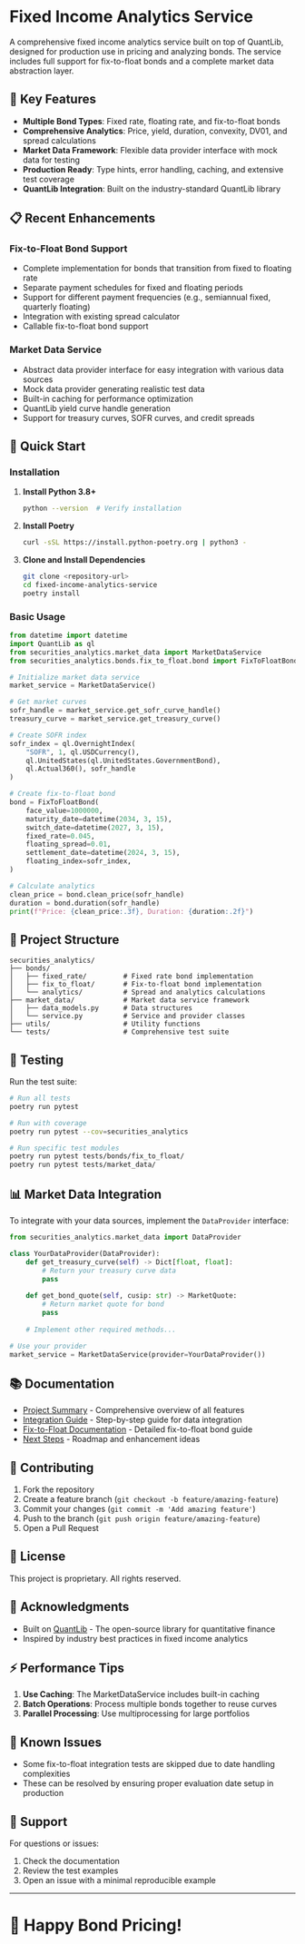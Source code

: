 # Fixed Income Analytics Service

A comprehensive fixed income analytics service built on top of QuantLib, designed for production use in pricing and analyzing bonds. The service includes full support for fix-to-float bonds and a complete market data abstraction layer.

## 🎯 Key Features

- **Multiple Bond Types**: Fixed rate, floating rate, and fix-to-float bonds
- **Comprehensive Analytics**: Price, yield, duration, convexity, DV01, and spread calculations
- **Market Data Framework**: Flexible data provider interface with mock data for testing
- **Production Ready**: Type hints, error handling, caching, and extensive test coverage
- **QuantLib Integration**: Built on the industry-standard QuantLib library

## 📋 Recent Enhancements

### Fix-to-Float Bond Support
- Complete implementation for bonds that transition from fixed to floating rate
- Separate payment schedules for fixed and floating periods
- Support for different payment frequencies (e.g., semiannual fixed, quarterly floating)
- Integration with existing spread calculator
- Callable fix-to-float bond support

### Market Data Service
- Abstract data provider interface for easy integration with various data sources
- Mock data provider generating realistic test data
- Built-in caching for performance optimization
- QuantLib yield curve handle generation
- Support for treasury curves, SOFR curves, and credit spreads

## 🚀 Quick Start

### Installation

1. **Install Python 3.8+**
   ```bash
   python --version  # Verify installation
   ```

2. **Install Poetry**
   ```bash
   curl -sSL https://install.python-poetry.org | python3 -
   ```

3. **Clone and Install Dependencies**
   ```bash
   git clone <repository-url>
   cd fixed-income-analytics-service
   poetry install
   ```

### Basic Usage

```python
from datetime import datetime
import QuantLib as ql
from securities_analytics.market_data import MarketDataService
from securities_analytics.bonds.fix_to_float.bond import FixToFloatBond

# Initialize market data service
market_service = MarketDataService()

# Get market curves
sofr_handle = market_service.get_sofr_curve_handle()
treasury_curve = market_service.get_treasury_curve()

# Create SOFR index
sofr_index = ql.OvernightIndex(
    "SOFR", 1, ql.USDCurrency(),
    ql.UnitedStates(ql.UnitedStates.GovernmentBond),
    ql.Actual360(), sofr_handle
)

# Create fix-to-float bond
bond = FixToFloatBond(
    face_value=1000000,
    maturity_date=datetime(2034, 3, 15),
    switch_date=datetime(2027, 3, 15),
    fixed_rate=0.045,
    floating_spread=0.01,
    settlement_date=datetime(2024, 3, 15),
    floating_index=sofr_index,
)

# Calculate analytics
clean_price = bond.clean_price(sofr_handle)
duration = bond.duration(sofr_handle)
print(f"Price: {clean_price:.3f}, Duration: {duration:.2f}")
```

## 📁 Project Structure

```
securities_analytics/
├── bonds/
│   ├── fixed_rate/         # Fixed rate bond implementation
│   ├── fix_to_float/       # Fix-to-float bond implementation
│   └── analytics/          # Spread and analytics calculations
├── market_data/            # Market data service framework
│   ├── data_models.py      # Data structures
│   └── service.py          # Service and provider classes
├── utils/                  # Utility functions
└── tests/                  # Comprehensive test suite
```

## 🧪 Testing

Run the test suite:

```bash
# Run all tests
poetry run pytest

# Run with coverage
poetry run pytest --cov=securities_analytics

# Run specific test modules
poetry run pytest tests/bonds/fix_to_float/
poetry run pytest tests/market_data/
```

## 📊 Market Data Integration

To integrate with your data sources, implement the `DataProvider` interface:

```python
from securities_analytics.market_data import DataProvider

class YourDataProvider(DataProvider):
    def get_treasury_curve(self) -> Dict[float, float]:
        # Return your treasury curve data
        pass
    
    def get_bond_quote(self, cusip: str) -> MarketQuote:
        # Return market quote for bond
        pass
    
    # Implement other required methods...

# Use your provider
market_service = MarketDataService(provider=YourDataProvider())
```

## 📚 Documentation

- [Project Summary](PROJECT_SUMMARY.md) - Comprehensive overview of all features
- [Integration Guide](INTEGRATION_GUIDE.md) - Step-by-step guide for data integration
- [Fix-to-Float Documentation](FIX_TO_FLOAT_DOCUMENTATION.md) - Detailed fix-to-float bond guide
- [Next Steps](NEXT_STEPS.md) - Roadmap and enhancement ideas

## 🤝 Contributing

1. Fork the repository
2. Create a feature branch (`git checkout -b feature/amazing-feature`)
3. Commit your changes (`git commit -m 'Add amazing feature'`)
4. Push to the branch (`git push origin feature/amazing-feature`)
5. Open a Pull Request

## 📝 License

This project is proprietary. All rights reserved.

## 🙏 Acknowledgments

- Built on [QuantLib](https://www.quantlib.org/) - The open-source library for quantitative finance
- Inspired by industry best practices in fixed income analytics

## ⚡ Performance Tips

1. **Use Caching**: The MarketDataService includes built-in caching
2. **Batch Operations**: Process multiple bonds together to reuse curves
3. **Parallel Processing**: Use multiprocessing for large portfolios

## 🐛 Known Issues

- Some fix-to-float integration tests are skipped due to date handling complexities
- These can be resolved by ensuring proper evaluation date setup in production

## 📧 Support

For questions or issues:
1. Check the documentation
2. Review the test examples
3. Open an issue with a minimal reproducible example

---

# 🚀 Happy Bond Pricing!